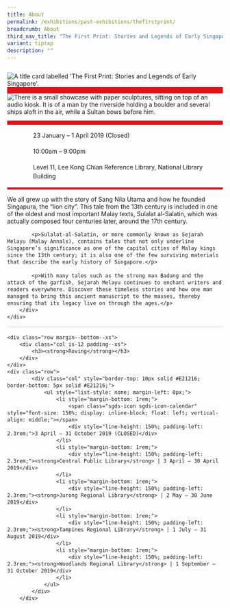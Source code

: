 ```yaml
---
title: About
permalink: /exhibitions/past-exhibitions/thefirstprint/
breadcrumb: About
third_nav_title: "The First Print: Stories and Legends of Early Singapore"
variant: tiptap
description: ""
---
```

<section class="section__about">
<div class="container__card">
    <div class="row">
        <div class="col is-full" style="border-bottom: 15px solid #E21216; padding: 12px 0 0 0;">
            <img srcset="/images/event-images/the-first-print/the-first-print-tab-banner_400w.jpg 400w, /images/event-images/the-first-print/the-first-print-tab-banner_1000w.jpg 1000w" sizes="(max-width: 500px) 40vw, 100vw" height="250" width="1000" src="/images/event-images/the-first-print/the-first-print-tab-banner_400w.jpg" alt="A title card labelled 'The First Print: Stories and Legends of Early Singapore'.">
        </div>
    </div>    
    <div class="row">
        <div class="col is-full" style="padding: 0 0 12px 0;">
            <img srcset="/images/event-images/the-first-print/the%20first%20print_400w.jpg 400w, /images/event-images/the-first-print/the%20first%20print_1000w.jpg 1000w" sizes="(max-width: 500px) 40vw, 100vw" height="665" width="1000" src="/images/event-images/the-first-print/the%20first%20print_400w.jpg" alt="There is a small showcase with paper sculptures, sitting on top of an audio kiosk. It is of a man by the riverside holding a boulder and several ships aloft in the air, while a Sultan bows before him.">
        </div>
    </div>
        <div class="row">
            <div class="col" style="border-top: 10px solid #E21216; border-bottom: 5px solid #E21216;">
                <ul style="list-style: none; margin-left: 0px;">
                    <li style="margin-bottom: 1rem;">
                        <span class="sgds-icon sgds-icon-calendar" style="font-size: 150%; display: inline-block; float: left; vertical-align: middle;"></span>
                        <div style="line-height: 150%; padding-left: 2.3rem;">23 January – 1 April 2019 (Closed)</div>
                    </li> 
                    <li style="margin-bottom: 1rem;">
                        <span class="sgds-icon sgds-icon-clock" style="font-size: 150%; display: inline-block; float: left; vertical-align: middle;"></span>
                        <div style="line-height: 150%; padding-left: 2.3rem;">10:00am – 9:00pm</div>
                    </li>          
                    <li style="margin-bottom: 1rem;">
                        <span class="sgds-icon sgds-icon-map" style="font-size: 150%; display: inline-block; float: left; vertical-align: middle;"></span>
                        <div style="line-height: 150%; padding-left: 2.3rem;">Level 11, Lee Kong Chian Reference Library, National Library Building</div>
                    </li>                    
                    </ul>
                </div>
            </div>
</div>
    
<div class="container__description">
    <div class="row">
        <div class="col is-full padding--top--lg">
            <p>We all grew up with the story of Sang Nila Utama and how he founded Singapura, the “lion city”. This tale from the 13th century is included in one of the oldest and most important Malay texts, Sulalat al-Salatin, which was actually composed four centuries later, around the 17th century.</p>

            <p>Sulalat-al-Salatin, or more commonly known as Sejarah Melayu (Malay Annals), contains tales that not only underline Singapore’s significance as one of the capital cities of Malay kings since the 13th century; it is also one of the few surviving materials that describe the early history of Singapore.</p>

            <p>With many tales such as the strong man Badang and the attack of the garfish, Sejarah Melayu continues to enchant writers and readers everywhere. Discover these timeless stories and how one man managed to bring this ancient manuscript to the masses, thereby ensuring that its legacy live on through the ages.</p>
        </div>
    </div>
    
<div class="container__line padding--lg">
    <div class="row">
        <div class="col is-12" style="padding: 2px 0; background-color: #efefef;">
        </div>
    </div>
</div>
    
    <div class="row margin--bottom--xs">
        <div class="col is-12 padding--xs">
            <h3><strong>Roving</strong></h3>
        </div>
    </div>
    <div class="row">
            <div class="col" style="border-top: 10px solid #E21216; border-bottom: 5px solid #E21216;">
                <ul style="list-style: none; margin-left: 0px;">
                    <li style="margin-bottom: 1rem;">
                        <span class="sgds-icon sgds-icon-calendar" style="font-size: 150%; display: inline-block; float: left; vertical-align: middle;"></span>
                        <div style="line-height: 150%; padding-left: 2.3rem;">3 April – 31 October 2019 (CLOSED)</div>
                    </li>           
                    <li style="margin-bottom: 1rem;">
                        <div style="line-height: 150%; padding-left: 2.3rem;"><strong>Central Public Library</strong> | 3 April – 30 April 2019</div>
                    </li>                    
                    <li style="margin-bottom: 1rem;">
                        <div style="line-height: 150%; padding-left: 2.3rem;"><strong>Jurong Regional Library</strong> | 2 May – 30 June 2019</div>
                    </li>                       
                    <li style="margin-bottom: 1rem;">
                        <div style="line-height: 150%; padding-left: 2.3rem;"><strong>Tampines Regional Library</strong> | 1 July – 31 August 2019</div>
                    </li>                     
                    <li style="margin-bottom: 1rem;">
                        <div style="line-height: 150%; padding-left: 2.3rem;"><strong>Woodlands Regional Library</strong> | 1 September – 31 October 2019</div>
                    </li>                     
                </ul>
            </div>
        </div>
</div>

</section>